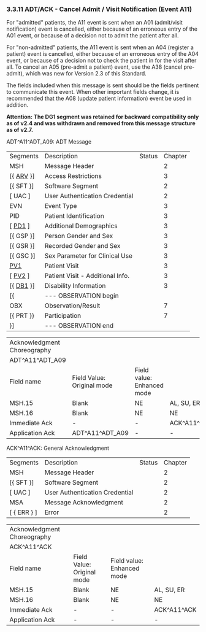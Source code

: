 ### 3.3.11 ADT/ACK - Cancel Admit / Visit Notification (Event A11)

For "admitted" patients, the A11 event is sent when an A01 (admit/visit notification) event is cancelled, either because of an erroneous entry of the A01 event, or because of a decision not to admit the patient after all.

For "non-admitted" patients, the A11 event is sent when an A04 (register a patient) event is cancelled, either because of an erroneous entry of the A04 event, or because of a decision not to check the patient in for the visit after all. To cancel an A05 (pre-admit a patient) event, use the A38 (cancel pre-admit), which was new for Version 2.3 of this Standard.

The fields included when this message is sent should be the fields pertinent to communicate this event. When other important fields change, it is recommended that the A08 (update patient information) event be used in addition.

**Attention: The DG1 segment was retained for backward compatibility only as of v2.4 and was withdrawn and removed from this message structure as of v2.7.**

ADT^A11^ADT_A09: ADT Message

|     |     |     |     |
| --- | --- | --- | --- |
| Segments | Description | Status | Chapter |
| MSH | Message Header |  | 2 |
| [\{ [ARV](++#arv---access-restrictions-segment++) }] | Access Restrictions |  | 3 |
| [\{ SFT }] | Software Segment |  | 2 |
| [ UAC ] | User Authentication Credential |  | 2 |
| EVN | Event Type |  | 3 |
| PID | Patient Identification |  | 3 |
| [ [PD1](#_Hlt479197572) ] | Additional Demographics |  | 3 |
| [\{ GSP }] | Person Gender and Sex |  | 3 |
| [\{ GSR }] | Recorded Gender and Sex |  | 3 |
| [\{ GSC }] | Sex Parameter for Clinical Use |  | 3 |
| [PV1](#_Hlt476040270) | Patient Visit |  | 3 |
| [ [PV2](#PV2) ] | Patient Visit - Additional Info. |  | 3 |
| [\{ [DB1](#_Hlt479197568) }] | Disability Information |  | 3 |
| [\{ | --- OBSERVATION begin |  |  |
| OBX | Observation/Result |  | 7 |
| [\{ PRT }} | Participation |  | 7 |
| }] | --- OBSERVATION end |  |  |

|     |     |     |     |     |     |
| --- | --- | --- | --- | --- | --- |
| Acknowledgment Choreography |  |  |  |  |  |
| ADT^A11^ADT_A09 |  |  |  |  |  |
| Field name | Field Value: Original mode | Field value: Enhanced mode |  |  |  |
| MSH.15 | Blank | NE | AL, SU, ER | NE | AL, SU, ER |
| MSH.16 | Blank | NE | NE | AL, SU, ER | AL, SU, ER |
| Immediate Ack | - | - | ACK^A11^ACK | - | ACK^A11^ACK |
| Application Ack | ADT^A11^ADT_A09 | - | - | ACK^A11^ACK | ACK^A11^ACK |

ACK^A11^ACK: General Acknowledgment

|     |     |     |     |
| --- | --- | --- | --- |
| Segments | Description | Status | Chapter |
| MSH | Message Header |  | 2 |
| [\{ SFT }] | Software Segment |  | 2 |
| [ UAC ] | User Authentication Credential |  | 2 |
| MSA | Message Acknowledgment |  | 2 |
| [ \{ ERR } ] | Error |  | 2 |

|     |     |     |     |
| --- | --- | --- | --- |
| Acknowledgment Choreography |  |  |  |
| ACK^A11^ACK |  |  |  |
| Field name | Field Value: Original mode | Field value: Enhanced mode |  |
| MSH.15 | Blank | NE | AL, SU, ER |
| MSH.16 | Blank | NE | NE |
| Immediate Ack | - | - | ACK^A11^ACK |
| Application Ack | - | - | - |

